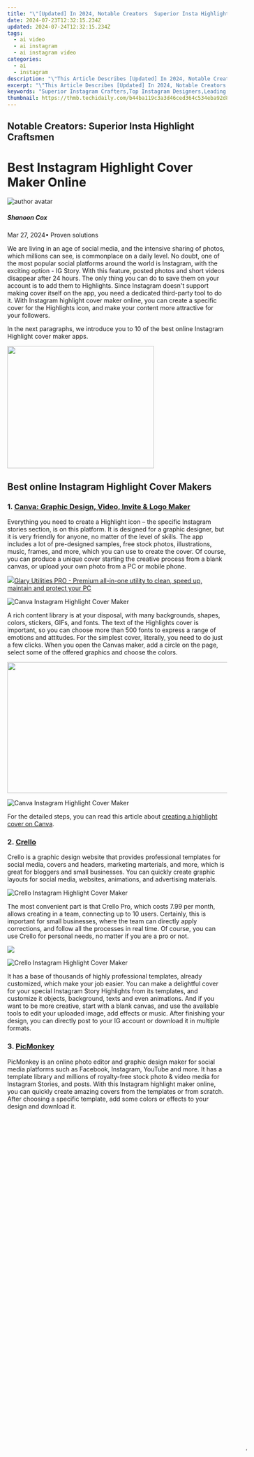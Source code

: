```yaml
---
title: "\"[Updated] In 2024, Notable Creators  Superior Insta Highlight Craftsmen\""
date: 2024-07-23T12:32:15.234Z
updated: 2024-07-24T12:32:15.234Z
tags:
  - ai video
  - ai instagram
  - ai instagram video
categories:
  - ai
  - instagram
description: "\"This Article Describes [Updated] In 2024, Notable Creators: Superior Insta Highlight Craftsmen\""
excerpt: "\"This Article Describes [Updated] In 2024, Notable Creators: Superior Insta Highlight Craftsmen\""
keywords: "Superior Instagram Crafters,Top Instagram Designers,Leading Instagram Artists,Elite Instagram Creators,Premier Instagram Makers,Distinguished Insta Craftsmanship,Expert Instagram Innovators"
thumbnail: https://thmb.techidaily.com/b44ba119c3a3d46ced364c534eba92d8a8e7f5db9a0f3270b71a79e318ccd253.jpg
---
```


## Notable Creators: Superior Insta Highlight Craftsmen

# Best Instagram Highlight Cover Maker Online

![author avatar](https://images.wondershare.com/filmora/article-images/shannon-cox.jpg)

##### Shanoon Cox

 Mar 27, 2024• Proven solutions

We are living in an age of social media, and the intensive sharing of photos, which millions can see, is commonplace on a daily level. No doubt, one of the most popular social platforms around the world is Instagram, with the exciting option - IG Story. With this feature, posted photos and short videos disappear after 24 hours. The only thing you can do to save them on your account is to add them to Highlights. Since Instagram doesn't support making cover itself on the app, you need a dedicated third-party tool to do it. With Instagram highlight cover maker online, you can create a specific cover for the Highlights icon, and make your content more attractive for your followers.

In the next paragraphs, we introduce you to 10 of the best online Instagram Highlight cover maker apps.

<!-- affiliate ads begin -->
<a href="https://laganoo.pxf.io/c/5597632/1657397/16446" target="_top" id="1657397"><img src="//a.impactradius-go.com/display-ad/16446-1657397" border="0" alt="" width="336" height="280"/></a><img height="0" width="0" src="https://imp.pxf.io/i/5597632/1657397/16446" style="position:absolute;visibility:hidden;" border="0" />
<!-- affiliate ads end -->
## Best online Instagram Highlight Cover Makers

### 1\. [Canva: Graphic Design, Video, Invite & Logo Maker](https://www.canva.com/)

Everything you need to create a Highlight icon – the specific Instagram stories section, is on this platform. It is designed for a graphic designer, but it is very friendly for anyone, no matter of the level of skills. The app includes a lot of pre-designed samples, free stock photos, illustrations, music, frames, and more, which you can use to create the cover. Of course, you can produce a unique cover starting the creative process from a blank canvas, or upload your own photo from a PC or mobile phone.

<!-- affiliate ads begin -->
<a href="https://order.glarysoft.com/order/checkout.php?PRODS=4535075&QTY=1&AFFILIATE=108875&CART=1"><img src="https://secure.avangate.com/images/merchant/6734fa703f6633ab896eecbdfad8953a/products/GU-500_672.png" border="0">Glary Utilities PRO -  Premium all-in-one utility to clean, speed up, maintain and protect your PC</a>
<!-- affiliate ads end -->
![Canva Instagram Highlight Cover Maker](https://images.wondershare.com/filmora/article-images/canva-create-a-design-ins-story-highlight-cover.jpg)

A rich content library is at your disposal, with many backgrounds, shapes, colors, stickers, GIFs, and fonts. The text of the Highlights cover is important, so you can choose more than 500 fonts to express a range of emotions and attitudes. For the simplest cover, literally, you need to do just a few clicks. When you open the Canvas maker, add a circle on the page, select some of the offered graphics and choose the colors.

<!-- affiliate ads begin -->
<a href="https://25home.pxf.io/c/5597632/2090698/16836" target="_top" id="2090698"><img src="//a.impactradius-go.com/display-ad/16836-2090698" border="0" alt="" width="720" height="300"/></a>
<!-- affiliate ads end -->
![Canva Instagram Highlight Cover Maker](https://images.wondershare.com/filmora/article-images/canva-instagram-highlight-cover-templates.jpg)

For the detailed steps, you can read this article about [creating a highlight cover on Canva](https://tools.techidaily.com/wondershare/filmora/download/).

### 2\. [Crello](https://crello.com/templates/instagram-highlight-cover/)

Crello is a graphic design website that provides professional templates for social media, covers and headers, marketing marterials, and more, which is great for bloggers and small businesses. You can quickly create graphic layouts for social media, websites, animations, and advertising materials.

![Crello Instagram Highlight Cover Maker](https://images.wondershare.com/filmora/article-images/instagram-highlight-cover-in-cerllo.jpg)

The most convenient part is that Crello Pro, which costs 7.99 per month, allows creating in a team, connecting up to 10 users. Certainly, this is important for small businesses, where the team can directly apply corrections, and follow all the processes in real time. Of course, you can use Crello for personal needs, no matter if you are a pro or not.

<!-- affiliate ads begin -->
<a href="https://secure.2checkout.com/order/checkout.php?PRODS=33729450&QTY=1&AFFILIATE=108875&CART=1"><img src="https://secure.avangate.com/images/merchant/7f687767ccf20fcea1c9dc4a5adc2326/Digisigner_banner_728_x_90_color_version.png" border="0"></a>
<!-- affiliate ads end -->
![Crello Instagram Highlight Cover Maker](https://images.wondershare.com/filmora/article-images/crello-highlight-cover-editing-interface.jpg)

It has a base of thousands of highly professional templates, already customized, which make your job easier. You can make a delightful cover for your special Instagram Story Highlights from its templates, and customize it objects, background, texts and even animations. And if you want to be more creative, start with a blank canvas, and use the available tools to edit your uploaded image, add effects or music. After finishing your design, you can directly post to your IG account or download it in multiple formats.

### 3\. [PicMonkey](https://www.picmonkey.com/)

PicMonkey is an online photo editor and graphic design maker for social media platforms such as Facebook, Instagram, YouTube and more. It has a template library and millions of royalty-free stock photo & video media for Instagram Stories, and posts. With this Instagram highlight maker online, you can quickly create amazing covers from the templates or from scratch. After choosing a specific template, add some colors or effects to your design and download it.

<!-- affiliate ads begin -->
<span id="1793213">
					<video width="1080" height="1620" style="cursor:pointer"
           poster="//a.impactradius-go.com/display-clicktoplayimage/1793213.jpeg"
           onclick="if(!this.playClicked){this.play();this.setAttribute('controls',true);this.playClicked=true;}">
	   <source src="//a.impactradius-go.com/display-ad/19135-1793213">
	   <img src="//a.impactradius-go.com/display-clicktoplayimage/1793213.jpeg" style="border: none; height: 100%; width: 100%; object-fit: contain">
	</video>
	<div style="width:1080px;text-align:center"><a href="javascript:window.open(decodeURIComponent('https%3A%2F%2Ftinyland.pxf.io%2Fc%2F5597632%2F1793213%2F19135'), '_blank');void(0);">Click here</a></div>
</span>
<img height="0" width="0" src="https://imp.pxf.io/i/5597632/1793213/19135" style="position:absolute;visibility:hidden;" border="0" />
<!-- affiliate ads end -->
![PicMonkey Instagram Highlight Cover Maker](https://images.wondershare.com/filmora/article-images/picmonkey-instagram-highlight-cover-template.jpg)

If you want to make the cover based on your original idea, the process is somewhat more complicated. In the Start interface, select **Create custom size** make one that best suits your needs. The process of editing will start. You can play around with colors as much as you want, and in the IG graphics section choose some of the icons or upload your own. It is allowed to resize, rotate, or add shadows to your creation. Your design will be saved in the HUB - PicMonkey cloud storage, and you can continue editing it whenever you want.

![PicMonkey Online Instagram Highlight Cover Maker](https://images.wondershare.com/filmora/article-images/picmonkey-highlight-cover-editing-interface.jpg)

### 4\. [Placeit](https://placeit.net/)

Placeit is designed to create mokcups, logos, videos and designs in a few seconds with ready-to-use templates. It is a good way to reposition your Instagram account and boost your brand recognition on this platform is to have interesting and clearly categorized Highlights. Placeit offers simple, minimalist, and very stylish highlight cover templates, which you can utilize for travel, fitness, yoga, or other highlights stories. If you want to create a cover from scratch without templates, you can use it Blank Canvas.

![Placeit Online Instagram Highlight Cover Maker](https://images.wondershare.com/filmora/article-images/placeit-highlight-cover-templates.jpg)

Also, this online editor provides a variety of branding tools, all of which are extremely easy to use. Choose the color for your background, select some pre-designed visual elements, or upload personal photos that you love. Type up the accompanying text to the cover, add your corporate logo if you have one, and your sparkling new cover will be ready to use on Instagram in minutes!

![Placeit Online Instagram Highlight Cover Maker](https://images.wondershare.com/filmora/article-images/placeit-instagram-highlight-cover-maker-editing.jpg)

### 5\.  [DesignEvo](https://www.designevo.com/)

Though DesignEvo is a free online logo maker, you can use it to create the highlight cover as well. This Instagram highlight cover maker online is free to use, and most essential features and accessible to everyone. All your wishes can come true if you use the simple and effective design tools that make DesignEvo such a success. You can scroll through more than 10,000 templates, or enter keywords into the searching panel, and found a specific group. After that, just experiment with colors, various text fonts, shapes, and make a cover that will catch everyone’s eye. If you don’t like the templates, you can click the Start from Scratch button to create a blank canvas.

<!-- affiliate ads begin -->
<a href="https://secure.2checkout.com/order/checkout.php?PRODS=3851655&QTY=1&AFFILIATE=108875&CART=1"><img src="http://www.aiseesoft.com/avangate/30p/banner.jpg" border="0"></a>
<!-- affiliate ads end -->
![DesignEvo Online Instagram Highlight Cover Maker](https://images.wondershare.com/filmora/article-images/designevo-create-highlight-cover.jpg)

DesignEvo is available on Windows, Linux, Mac, and Android, and iOS. But, it’s important to know that PC and mobile versions are not synchronized. On mobile devices is not possible to re-edit, unlike with the computer version. You can save the design to the Cloud, and enjoy the advantage of unlimited edits.

<!-- affiliate ads begin -->
<a href="https://store.massmailsoftware.com/order/checkout.php?PRODS=2069351&QTY=1&AFFILIATE=108875&CART=1"><img src="https://secure.avangate.com/images/merchant/dc87c13749315c7217cdc4ac692e704c/banera_for_partners-24_%282%29.jpg" border="0"></a>
<!-- affiliate ads end -->
![DesignEvo Online Instagram Highlight Cover Maker](https://images.wondershare.com/filmora/article-images/designevo-editing-interface.jpg)

## Tips for Making Instagram Highlight Covers

After introducing you to several interesting and very useful Instagram highlights cover makers online, it's time for some tips, which will help you in the design process.

**Tip No.1 Be more descriptive**

Of course, you can't write an essay if you want, but viewers need to know exactly what they can see in that Highlights stories storage. With interesting fonts and wisely chosen words, you can inform them easily on the relevant elements of the Highlights.

**Tip No.2 Stick to the brand identity**

It's imperative that your profile matches with the IG story icon. Probably the best way is to include your primary brand color in the design of the Highlights cover. The link should ideally be subtle but emphasized enough for your long-time followers to recognize it instantly.

**Tip 3\. Be creative**

Enjoy the creative process and let your natural sense of beauty shine! Use effects, stickers, fonts in smart and original ways that allow you to stand out from the crowd. There are no limits to what you can achieve if you just let go of your inhibitions and just play with all the great tools found in those apps.

**Conclusion**

No matter whether you have a small business, a personal brand that you want to promote on Instagram, or just like nice covers, you can greatly benefit from the Highlights feature on Instagram. In this article, you could learn about some of the best and most intuitive Instagram highlight maker online solutions. It is up to you to choose the one that is best aligned with your preferred creative style, and enjoy every moment you spend designing new covers. Don't forget to follow some of the tips - they might help you create something great.

<!-- affiliate ads begin -->
<a href="https://shop.systoolsgroup.com/affiliate.php?ACCOUNT=SYSTOOBY&AFFILIATE=108875&PATH=https%3A%2F%2Fwww.systoolsgroup.com%3FAFFILIATE%3D108875%26RESOURCE%3DSysTools%2BOST%2BRecovery"><img src="https://www.systoolsgroup.com/box/ost-recovery.png" border="0"></a>
<!-- affiliate ads end -->
![author avatar](https://images.wondershare.com/filmora/article-images/shannon-cox.jpg)

Shanoon Cox

Shanoon Cox is a writer and a lover of all things video.

Follow @Shanoon Cox

##### Shanoon Cox

 Mar 27, 2024• Proven solutions

We are living in an age of social media, and the intensive sharing of photos, which millions can see, is commonplace on a daily level. No doubt, one of the most popular social platforms around the world is Instagram, with the exciting option - IG Story. With this feature, posted photos and short videos disappear after 24 hours. The only thing you can do to save them on your account is to add them to Highlights. Since Instagram doesn't support making cover itself on the app, you need a dedicated third-party tool to do it. With Instagram highlight cover maker online, you can create a specific cover for the Highlights icon, and make your content more attractive for your followers.

In the next paragraphs, we introduce you to 10 of the best online Instagram Highlight cover maker apps.

<!-- affiliate ads begin -->
<a href="https://godlikehost.sjv.io/c/5597632/1920054/21774" target="_top" id="1920054"><img src="//a.impactradius-go.com/display-ad/21774-1920054" border="0" alt="" width="320" height="100"/></a><img height="0" width="0" src="https://imp.pxf.io/i/5597632/1920054/21774" style="position:absolute;visibility:hidden;" border="0" />
<!-- affiliate ads end -->
## Best online Instagram Highlight Cover Makers

### 1\. [Canva: Graphic Design, Video, Invite & Logo Maker](https://www.canva.com/)

Everything you need to create a Highlight icon – the specific Instagram stories section, is on this platform. It is designed for a graphic designer, but it is very friendly for anyone, no matter of the level of skills. The app includes a lot of pre-designed samples, free stock photos, illustrations, music, frames, and more, which you can use to create the cover. Of course, you can produce a unique cover starting the creative process from a blank canvas, or upload your own photo from a PC or mobile phone.

![Canva Instagram Highlight Cover Maker](https://images.wondershare.com/filmora/article-images/canva-create-a-design-ins-story-highlight-cover.jpg)

A rich content library is at your disposal, with many backgrounds, shapes, colors, stickers, GIFs, and fonts. The text of the Highlights cover is important, so you can choose more than 500 fonts to express a range of emotions and attitudes. For the simplest cover, literally, you need to do just a few clicks. When you open the Canvas maker, add a circle on the page, select some of the offered graphics and choose the colors.

![Canva Instagram Highlight Cover Maker](https://images.wondershare.com/filmora/article-images/canva-instagram-highlight-cover-templates.jpg)

For the detailed steps, you can read this article about [creating a highlight cover on Canva](https://tools.techidaily.com/wondershare/filmora/download/).

<!-- affiliate ads begin -->
<a href="https://checkout.mirillis.com/order/checkout.php?PRODS=4704640&QTY=1&AFFILIATE=108875&CART=1"> <img src="https://secure.avangate.com/images/merchant/547a5a56d43f6d40f9a6a2f76501d013/products/1_mirillis_action_boxshot_store_1x.jpg" border="0">
	Home Use license is dedicated for personal, non-commercial use only. 
	If Action! is used for commercial gain or to further any commercial purpose, 
	a Commercial Use license is required. Multi-license (volume discount) is intended for single 
 
	company, user or members of the same household. Action! - screen and game recorder</a>
<!-- affiliate ads end -->
### 2\. [Crello](https://crello.com/templates/instagram-highlight-cover/)

Crello is a graphic design website that provides professional templates for social media, covers and headers, marketing marterials, and more, which is great for bloggers and small businesses. You can quickly create graphic layouts for social media, websites, animations, and advertising materials.

![Crello Instagram Highlight Cover Maker](https://images.wondershare.com/filmora/article-images/instagram-highlight-cover-in-cerllo.jpg)

The most convenient part is that Crello Pro, which costs 7.99 per month, allows creating in a team, connecting up to 10 users. Certainly, this is important for small businesses, where the team can directly apply corrections, and follow all the processes in real time. Of course, you can use Crello for personal needs, no matter if you are a pro or not.

<!-- affiliate ads begin -->
<a href="https://appsumo.8odi.net/c/5597632/2075475/7443" target="_top" id="2075475"><img src="//a.impactradius-go.com/display-ad/7443-2075475" border="0" alt="" width="1200" height="600"/></a><img height="0" width="0" src="https://appsumo.8odi.net/i/5597632/2075475/7443" style="position:absolute;visibility:hidden;" border="0" />
<!-- affiliate ads end -->
![Crello Instagram Highlight Cover Maker](https://images.wondershare.com/filmora/article-images/crello-highlight-cover-editing-interface.jpg)

It has a base of thousands of highly professional templates, already customized, which make your job easier. You can make a delightful cover for your special Instagram Story Highlights from its templates, and customize it objects, background, texts and even animations. And if you want to be more creative, start with a blank canvas, and use the available tools to edit your uploaded image, add effects or music. After finishing your design, you can directly post to your IG account or download it in multiple formats.

<!-- affiliate ads begin -->
<a href="https://shop.copernic.com/order/checkout.php?PRODS=41033095&QTY=1&AFFILIATE=108875&CART=1"><img src="https://secure.2checkout.com/images/merchant/8d30aa96e72440759f74bd2306c1fa3d/Copernic-2023-Affiliate-728x90-Advanced-3YR.png" border="0"></a>
<!-- affiliate ads end -->
### 3\. [PicMonkey](https://www.picmonkey.com/)

PicMonkey is an online photo editor and graphic design maker for social media platforms such as Facebook, Instagram, YouTube and more. It has a template library and millions of royalty-free stock photo & video media for Instagram Stories, and posts. With this Instagram highlight maker online, you can quickly create amazing covers from the templates or from scratch. After choosing a specific template, add some colors or effects to your design and download it.

![PicMonkey Instagram Highlight Cover Maker](https://images.wondershare.com/filmora/article-images/picmonkey-instagram-highlight-cover-template.jpg)

If you want to make the cover based on your original idea, the process is somewhat more complicated. In the Start interface, select **Create custom size** make one that best suits your needs. The process of editing will start. You can play around with colors as much as you want, and in the IG graphics section choose some of the icons or upload your own. It is allowed to resize, rotate, or add shadows to your creation. Your design will be saved in the HUB - PicMonkey cloud storage, and you can continue editing it whenever you want.

![PicMonkey Online Instagram Highlight Cover Maker](https://images.wondershare.com/filmora/article-images/picmonkey-highlight-cover-editing-interface.jpg)

### 4\. [Placeit](https://placeit.net/)

Placeit is designed to create mokcups, logos, videos and designs in a few seconds with ready-to-use templates. It is a good way to reposition your Instagram account and boost your brand recognition on this platform is to have interesting and clearly categorized Highlights. Placeit offers simple, minimalist, and very stylish highlight cover templates, which you can utilize for travel, fitness, yoga, or other highlights stories. If you want to create a cover from scratch without templates, you can use it Blank Canvas.

<!-- affiliate ads begin -->
<a href="https://store.nero.com/order/checkout.php?PRODS=39694080&QTY=1&AFFILIATE=108875&CART=1"><img src="http://cdnwww.nero.com/nero-com-wAssets/img/banners/2023/nbr/fire/Screenshot_1red_gb.jpg" border="0">Nero Burning ROM:
The ultimate burning program for all your needs!</a>
<!-- affiliate ads end -->
![Placeit Online Instagram Highlight Cover Maker](https://images.wondershare.com/filmora/article-images/placeit-highlight-cover-templates.jpg)

Also, this online editor provides a variety of branding tools, all of which are extremely easy to use. Choose the color for your background, select some pre-designed visual elements, or upload personal photos that you love. Type up the accompanying text to the cover, add your corporate logo if you have one, and your sparkling new cover will be ready to use on Instagram in minutes!

![Placeit Online Instagram Highlight Cover Maker](https://images.wondershare.com/filmora/article-images/placeit-instagram-highlight-cover-maker-editing.jpg)

### 5\.  [DesignEvo](https://www.designevo.com/)

Though DesignEvo is a free online logo maker, you can use it to create the highlight cover as well. This Instagram highlight cover maker online is free to use, and most essential features and accessible to everyone. All your wishes can come true if you use the simple and effective design tools that make DesignEvo such a success. You can scroll through more than 10,000 templates, or enter keywords into the searching panel, and found a specific group. After that, just experiment with colors, various text fonts, shapes, and make a cover that will catch everyone’s eye. If you don’t like the templates, you can click the Start from Scratch button to create a blank canvas.

<!-- affiliate ads begin -->
<a href="https://appsumo.8odi.net/c/5597632/2075461/7443" target="_top" id="2075461"><img src="//a.impactradius-go.com/display-ad/7443-2075461" border="0" alt="" width="1200" height="600"/></a><img height="0" width="0" src="https://appsumo.8odi.net/i/5597632/2075461/7443" style="position:absolute;visibility:hidden;" border="0" />
<!-- affiliate ads end -->
![DesignEvo Online Instagram Highlight Cover Maker](https://images.wondershare.com/filmora/article-images/designevo-create-highlight-cover.jpg)

DesignEvo is available on Windows, Linux, Mac, and Android, and iOS. But, it’s important to know that PC and mobile versions are not synchronized. On mobile devices is not possible to re-edit, unlike with the computer version. You can save the design to the Cloud, and enjoy the advantage of unlimited edits.

![DesignEvo Online Instagram Highlight Cover Maker](https://images.wondershare.com/filmora/article-images/designevo-editing-interface.jpg)

## Tips for Making Instagram Highlight Covers

After introducing you to several interesting and very useful Instagram highlights cover makers online, it's time for some tips, which will help you in the design process.

**Tip No.1 Be more descriptive**

Of course, you can't write an essay if you want, but viewers need to know exactly what they can see in that Highlights stories storage. With interesting fonts and wisely chosen words, you can inform them easily on the relevant elements of the Highlights.

**Tip No.2 Stick to the brand identity**

It's imperative that your profile matches with the IG story icon. Probably the best way is to include your primary brand color in the design of the Highlights cover. The link should ideally be subtle but emphasized enough for your long-time followers to recognize it instantly.

**Tip 3\. Be creative**

Enjoy the creative process and let your natural sense of beauty shine! Use effects, stickers, fonts in smart and original ways that allow you to stand out from the crowd. There are no limits to what you can achieve if you just let go of your inhibitions and just play with all the great tools found in those apps.

**Conclusion**

No matter whether you have a small business, a personal brand that you want to promote on Instagram, or just like nice covers, you can greatly benefit from the Highlights feature on Instagram. In this article, you could learn about some of the best and most intuitive Instagram highlight maker online solutions. It is up to you to choose the one that is best aligned with your preferred creative style, and enjoy every moment you spend designing new covers. Don't forget to follow some of the tips - they might help you create something great.

<!-- affiliate ads begin -->
<a href="https://parisrhonecom.sjv.io/c/5597632/1922358/21553" target="_top" id="1922358"><img src="//a.impactradius-go.com/display-ad/21553-1922358" border="0" alt="" width="1080" height="1080"/></a><img height="0" width="0" src="https://imp.pxf.io/i/5597632/1922358/21553" style="position:absolute;visibility:hidden;" border="0" />
<!-- affiliate ads end -->
![author avatar](https://images.wondershare.com/filmora/article-images/shannon-cox.jpg)

Shanoon Cox

Shanoon Cox is a writer and a lover of all things video.

Follow @Shanoon Cox

##### Shanoon Cox

 Mar 27, 2024• Proven solutions

We are living in an age of social media, and the intensive sharing of photos, which millions can see, is commonplace on a daily level. No doubt, one of the most popular social platforms around the world is Instagram, with the exciting option - IG Story. With this feature, posted photos and short videos disappear after 24 hours. The only thing you can do to save them on your account is to add them to Highlights. Since Instagram doesn't support making cover itself on the app, you need a dedicated third-party tool to do it. With Instagram highlight cover maker online, you can create a specific cover for the Highlights icon, and make your content more attractive for your followers.

In the next paragraphs, we introduce you to 10 of the best online Instagram Highlight cover maker apps.

<!-- affiliate ads begin -->
<a href="https://mindmanager.sjv.io/c/5597632/1787667/20231" target="_top" id="1787667"><img src="//a.impactradius-go.com/display-ad/20231-1787667" border="0" alt="" width="728" height="90"/></a><img height="0" width="0" src="https://imp.pxf.io/i/5597632/1787667/20231" style="position:absolute;visibility:hidden;" border="0" />
<!-- affiliate ads end -->
## Best online Instagram Highlight Cover Makers

### 1\. [Canva: Graphic Design, Video, Invite & Logo Maker](https://www.canva.com/)

Everything you need to create a Highlight icon – the specific Instagram stories section, is on this platform. It is designed for a graphic designer, but it is very friendly for anyone, no matter of the level of skills. The app includes a lot of pre-designed samples, free stock photos, illustrations, music, frames, and more, which you can use to create the cover. Of course, you can produce a unique cover starting the creative process from a blank canvas, or upload your own photo from a PC or mobile phone.

<!-- affiliate ads begin -->
<a href="https://checkout.abbyy.com/order/checkout.php?PRODS=39254549&QTY=1&AFFILIATE=108875&CART=1"> <img src="https://secure.avangate.com/images/merchant/0e5fb5c76fca16adbee503c9aff393cd/products/8_FR-Badges-NEW-FR-Standard-16-WIN-200.png" border="0"> PDF application, powered by AI-based OCR, for unified workflows with both digital and scanned documents. </a>
<!-- affiliate ads end -->
![Canva Instagram Highlight Cover Maker](https://images.wondershare.com/filmora/article-images/canva-create-a-design-ins-story-highlight-cover.jpg)

A rich content library is at your disposal, with many backgrounds, shapes, colors, stickers, GIFs, and fonts. The text of the Highlights cover is important, so you can choose more than 500 fonts to express a range of emotions and attitudes. For the simplest cover, literally, you need to do just a few clicks. When you open the Canvas maker, add a circle on the page, select some of the offered graphics and choose the colors.

<!-- affiliate ads begin -->
<a href="https://checkout.abbyy.com/order/checkout.php?PRODS=39254762&QTY=1&AFFILIATE=108875&CART=1"> <img src="https://secure.avangate.com/images/merchant/0e5fb5c76fca16adbee503c9aff393cd/products/11_FR-Badges-NEW-FR-Standard-16-WIN-200.png" border="0"> PDF application, powered by AI-based OCR, for unified workflows with both digital and scanned documents. </a>
<!-- affiliate ads end -->
![Canva Instagram Highlight Cover Maker](https://images.wondershare.com/filmora/article-images/canva-instagram-highlight-cover-templates.jpg)

For the detailed steps, you can read this article about [creating a highlight cover on Canva](https://tools.techidaily.com/wondershare/filmora/download/).

<!-- affiliate ads begin -->
<a href="https://mushroom-supplies.sjv.io/c/5597632/1692242/18134" target="_top" id="1692242"><img src="//a.impactradius-go.com/display-ad/18134-1692242" border="0" alt="" width="834" height="592"/></a><img height="0" width="0" src="https://imp.pxf.io/i/5597632/1692242/18134" style="position:absolute;visibility:hidden;" border="0" />
<!-- affiliate ads end -->
### 2\. [Crello](https://crello.com/templates/instagram-highlight-cover/)

Crello is a graphic design website that provides professional templates for social media, covers and headers, marketing marterials, and more, which is great for bloggers and small businesses. You can quickly create graphic layouts for social media, websites, animations, and advertising materials.

![Crello Instagram Highlight Cover Maker](https://images.wondershare.com/filmora/article-images/instagram-highlight-cover-in-cerllo.jpg)

The most convenient part is that Crello Pro, which costs 7.99 per month, allows creating in a team, connecting up to 10 users. Certainly, this is important for small businesses, where the team can directly apply corrections, and follow all the processes in real time. Of course, you can use Crello for personal needs, no matter if you are a pro or not.

![Crello Instagram Highlight Cover Maker](https://images.wondershare.com/filmora/article-images/crello-highlight-cover-editing-interface.jpg)

It has a base of thousands of highly professional templates, already customized, which make your job easier. You can make a delightful cover for your special Instagram Story Highlights from its templates, and customize it objects, background, texts and even animations. And if you want to be more creative, start with a blank canvas, and use the available tools to edit your uploaded image, add effects or music. After finishing your design, you can directly post to your IG account or download it in multiple formats.

<!-- affiliate ads begin -->
<a href="https://homestyler.sjv.io/c/5597632/2044747/22993" target="_top" id="2044747"><img src="//a.impactradius-go.com/display-ad/22993-2044747" border="0" alt="" width="300" height="250"/></a><img height="0" width="0" src="https://imp.pxf.io/i/5597632/2044747/22993" style="position:absolute;visibility:hidden;" border="0" />
<!-- affiliate ads end -->
### 3\. [PicMonkey](https://www.picmonkey.com/)

PicMonkey is an online photo editor and graphic design maker for social media platforms such as Facebook, Instagram, YouTube and more. It has a template library and millions of royalty-free stock photo & video media for Instagram Stories, and posts. With this Instagram highlight maker online, you can quickly create amazing covers from the templates or from scratch. After choosing a specific template, add some colors or effects to your design and download it.

![PicMonkey Instagram Highlight Cover Maker](https://images.wondershare.com/filmora/article-images/picmonkey-instagram-highlight-cover-template.jpg)

If you want to make the cover based on your original idea, the process is somewhat more complicated. In the Start interface, select **Create custom size** make one that best suits your needs. The process of editing will start. You can play around with colors as much as you want, and in the IG graphics section choose some of the icons or upload your own. It is allowed to resize, rotate, or add shadows to your creation. Your design will be saved in the HUB - PicMonkey cloud storage, and you can continue editing it whenever you want.

![PicMonkey Online Instagram Highlight Cover Maker](https://images.wondershare.com/filmora/article-images/picmonkey-highlight-cover-editing-interface.jpg)

### 4\. [Placeit](https://placeit.net/)

Placeit is designed to create mokcups, logos, videos and designs in a few seconds with ready-to-use templates. It is a good way to reposition your Instagram account and boost your brand recognition on this platform is to have interesting and clearly categorized Highlights. Placeit offers simple, minimalist, and very stylish highlight cover templates, which you can utilize for travel, fitness, yoga, or other highlights stories. If you want to create a cover from scratch without templates, you can use it Blank Canvas.

<!-- affiliate ads begin -->
<a href="https://appsumo.8odi.net/c/5597632/2087389/7443" target="_top" id="2087389"><img src="//a.impactradius-go.com/display-ad/7443-2087389" border="0" alt="" width="1200" height="600"/></a><img height="0" width="0" src="https://appsumo.8odi.net/i/5597632/2087389/7443" style="position:absolute;visibility:hidden;" border="0" />
<!-- affiliate ads end -->
![Placeit Online Instagram Highlight Cover Maker](https://images.wondershare.com/filmora/article-images/placeit-highlight-cover-templates.jpg)

Also, this online editor provides a variety of branding tools, all of which are extremely easy to use. Choose the color for your background, select some pre-designed visual elements, or upload personal photos that you love. Type up the accompanying text to the cover, add your corporate logo if you have one, and your sparkling new cover will be ready to use on Instagram in minutes!

![Placeit Online Instagram Highlight Cover Maker](https://images.wondershare.com/filmora/article-images/placeit-instagram-highlight-cover-maker-editing.jpg)

### 5\.  [DesignEvo](https://www.designevo.com/)

Though DesignEvo is a free online logo maker, you can use it to create the highlight cover as well. This Instagram highlight cover maker online is free to use, and most essential features and accessible to everyone. All your wishes can come true if you use the simple and effective design tools that make DesignEvo such a success. You can scroll through more than 10,000 templates, or enter keywords into the searching panel, and found a specific group. After that, just experiment with colors, various text fonts, shapes, and make a cover that will catch everyone’s eye. If you don’t like the templates, you can click the Start from Scratch button to create a blank canvas.

<!-- affiliate ads begin -->
<a href="https://bluetties.sjv.io/c/5597632/2039292/17094" target="_top" id="2039292"><img src="//a.impactradius-go.com/display-ad/17094-2039292" border="0" alt="BLUETTI NEW LAUNCH AC240" width="954" height="1020"/></a><img height="0" width="0" src="https://imp.pxf.io/i/5597632/2039292/17094" style="position:absolute;visibility:hidden;" border="0" />
<!-- affiliate ads end -->
![DesignEvo Online Instagram Highlight Cover Maker](https://images.wondershare.com/filmora/article-images/designevo-create-highlight-cover.jpg)

DesignEvo is available on Windows, Linux, Mac, and Android, and iOS. But, it’s important to know that PC and mobile versions are not synchronized. On mobile devices is not possible to re-edit, unlike with the computer version. You can save the design to the Cloud, and enjoy the advantage of unlimited edits.

<!-- affiliate ads begin -->
<a href="https://secure.2checkout.com/order/checkout.php?PRODS=11224199&QTY=1&AFFILIATE=108875&CART=1"><img src="https://secure.avangate.com/images/merchant/e09fdffe648a30658a9657bbed7b2388/products/copy_boxshot_lyricvideo.png" border="0">Lyric Video Creator Professional Version</a>
<!-- affiliate ads end -->
![DesignEvo Online Instagram Highlight Cover Maker](https://images.wondershare.com/filmora/article-images/designevo-editing-interface.jpg)

<!-- affiliate ads begin -->
<a href="https://unicoeye.pxf.io/c/5597632/2084396/18498" target="_top" id="2084396"><img src="//a.impactradius-go.com/display-ad/18498-2084396" border="0" alt="" width="1920" height="700"/></a><img height="0" width="0" src="https://imp.pxf.io/i/5597632/2084396/18498" style="position:absolute;visibility:hidden;" border="0" />
<!-- affiliate ads end -->
## Tips for Making Instagram Highlight Covers

After introducing you to several interesting and very useful Instagram highlights cover makers online, it's time for some tips, which will help you in the design process.

**Tip No.1 Be more descriptive**

Of course, you can't write an essay if you want, but viewers need to know exactly what they can see in that Highlights stories storage. With interesting fonts and wisely chosen words, you can inform them easily on the relevant elements of the Highlights.

**Tip No.2 Stick to the brand identity**

It's imperative that your profile matches with the IG story icon. Probably the best way is to include your primary brand color in the design of the Highlights cover. The link should ideally be subtle but emphasized enough for your long-time followers to recognize it instantly.

**Tip 3\. Be creative**

Enjoy the creative process and let your natural sense of beauty shine! Use effects, stickers, fonts in smart and original ways that allow you to stand out from the crowd. There are no limits to what you can achieve if you just let go of your inhibitions and just play with all the great tools found in those apps.

**Conclusion**

No matter whether you have a small business, a personal brand that you want to promote on Instagram, or just like nice covers, you can greatly benefit from the Highlights feature on Instagram. In this article, you could learn about some of the best and most intuitive Instagram highlight maker online solutions. It is up to you to choose the one that is best aligned with your preferred creative style, and enjoy every moment you spend designing new covers. Don't forget to follow some of the tips - they might help you create something great.

<!-- affiliate ads begin -->
<a href="https://shop.emeditor.com/order/checkout.php?PRODS=4631722&QTY=1&AFFILIATE=108875&CART=1"><img src="https://www.emeditor.com/wp-content/uploads/2023/05/frontpage2-2048x588.webp" border="0">EmEditor Professional (Lifetime License, non-store app)</a>
<!-- affiliate ads end -->
![author avatar](https://images.wondershare.com/filmora/article-images/shannon-cox.jpg)

Shanoon Cox

Shanoon Cox is a writer and a lover of all things video.

Follow @Shanoon Cox

##### Shanoon Cox

 Mar 27, 2024• Proven solutions

We are living in an age of social media, and the intensive sharing of photos, which millions can see, is commonplace on a daily level. No doubt, one of the most popular social platforms around the world is Instagram, with the exciting option - IG Story. With this feature, posted photos and short videos disappear after 24 hours. The only thing you can do to save them on your account is to add them to Highlights. Since Instagram doesn't support making cover itself on the app, you need a dedicated third-party tool to do it. With Instagram highlight cover maker online, you can create a specific cover for the Highlights icon, and make your content more attractive for your followers.

In the next paragraphs, we introduce you to 10 of the best online Instagram Highlight cover maker apps.

<!-- affiliate ads begin -->
<a href="https://lightailing.sjv.io/c/5597632/1725213/17190" target="_top" id="1725213"><img src="//a.impactradius-go.com/display-ad/17190-1725213" border="0" alt="" width="1000" height="1000"/></a><img height="0" width="0" src="https://imp.pxf.io/i/5597632/1725213/17190" style="position:absolute;visibility:hidden;" border="0" />
<!-- affiliate ads end -->
## Best online Instagram Highlight Cover Makers

<!-- affiliate ads begin -->
<a href="https://ship7com.pxf.io/c/5597632/1509856/17634" target="_top" id="1509856"><img src="//a.impactradius-go.com/display-ad/17634-1509856" border="0" alt="" width="730" height="383"/></a>
<!-- affiliate ads end -->
### 1\. [Canva: Graphic Design, Video, Invite & Logo Maker](https://www.canva.com/)

Everything you need to create a Highlight icon – the specific Instagram stories section, is on this platform. It is designed for a graphic designer, but it is very friendly for anyone, no matter of the level of skills. The app includes a lot of pre-designed samples, free stock photos, illustrations, music, frames, and more, which you can use to create the cover. Of course, you can produce a unique cover starting the creative process from a blank canvas, or upload your own photo from a PC or mobile phone.

<!-- affiliate ads begin -->
<a href="https://store.bitdefender.com/affiliate.php?ACCOUNT=BITLATIN&AFFILIATE=108875&PATH=http%3A%2F%2Fwww.bitdefender.com%2Fbusiness%3FAFFILIATE%3D108875%26RESOURCE%3D30%2525%2BOff%2Ball%2BGravityZone%2BProducts"><img src="https://www.bitdefender.com/content/dam/bitdefender/business/campaign/1200X628.png" border="0"></a>
<!-- affiliate ads end -->
![Canva Instagram Highlight Cover Maker](https://images.wondershare.com/filmora/article-images/canva-create-a-design-ins-story-highlight-cover.jpg)

A rich content library is at your disposal, with many backgrounds, shapes, colors, stickers, GIFs, and fonts. The text of the Highlights cover is important, so you can choose more than 500 fonts to express a range of emotions and attitudes. For the simplest cover, literally, you need to do just a few clicks. When you open the Canvas maker, add a circle on the page, select some of the offered graphics and choose the colors.

<!-- affiliate ads begin -->
<a href="https://sentrypc.7eer.net/c/5597632/398453/3022" target="_top" id="398453"><img src="//a.impactradius-go.com/display-ad/3022-398453" border="0" alt="www.sentrypc.com" width="580" height="400"/></a><img height="0" width="0" src="https://sentrypc.7eer.net/i/5597632/398453/3022" style="position:absolute;visibility:hidden;" border="0" />
<!-- affiliate ads end -->
![Canva Instagram Highlight Cover Maker](https://images.wondershare.com/filmora/article-images/canva-instagram-highlight-cover-templates.jpg)

For the detailed steps, you can read this article about [creating a highlight cover on Canva](https://tools.techidaily.com/wondershare/filmora/download/).

<!-- affiliate ads begin -->
<a href="https://engwe.pxf.io/c/5597632/2093504/25579" target="_top" id="2093504"><img src="//a.impactradius-go.com/display-ad/25579-2093504" border="0" alt="" width="1200" height="1200"/></a><img height="0" width="0" src="https://imp.pxf.io/i/5597632/2093504/25579" style="position:absolute;visibility:hidden;" border="0" />
<!-- affiliate ads end -->
### 2\. [Crello](https://crello.com/templates/instagram-highlight-cover/)

Crello is a graphic design website that provides professional templates for social media, covers and headers, marketing marterials, and more, which is great for bloggers and small businesses. You can quickly create graphic layouts for social media, websites, animations, and advertising materials.

![Crello Instagram Highlight Cover Maker](https://images.wondershare.com/filmora/article-images/instagram-highlight-cover-in-cerllo.jpg)

The most convenient part is that Crello Pro, which costs 7.99 per month, allows creating in a team, connecting up to 10 users. Certainly, this is important for small businesses, where the team can directly apply corrections, and follow all the processes in real time. Of course, you can use Crello for personal needs, no matter if you are a pro or not.

![Crello Instagram Highlight Cover Maker](https://images.wondershare.com/filmora/article-images/crello-highlight-cover-editing-interface.jpg)

It has a base of thousands of highly professional templates, already customized, which make your job easier. You can make a delightful cover for your special Instagram Story Highlights from its templates, and customize it objects, background, texts and even animations. And if you want to be more creative, start with a blank canvas, and use the available tools to edit your uploaded image, add effects or music. After finishing your design, you can directly post to your IG account or download it in multiple formats.

### 3\. [PicMonkey](https://www.picmonkey.com/)

PicMonkey is an online photo editor and graphic design maker for social media platforms such as Facebook, Instagram, YouTube and more. It has a template library and millions of royalty-free stock photo & video media for Instagram Stories, and posts. With this Instagram highlight maker online, you can quickly create amazing covers from the templates or from scratch. After choosing a specific template, add some colors or effects to your design and download it.

![PicMonkey Instagram Highlight Cover Maker](https://images.wondershare.com/filmora/article-images/picmonkey-instagram-highlight-cover-template.jpg)

If you want to make the cover based on your original idea, the process is somewhat more complicated. In the Start interface, select **Create custom size** make one that best suits your needs. The process of editing will start. You can play around with colors as much as you want, and in the IG graphics section choose some of the icons or upload your own. It is allowed to resize, rotate, or add shadows to your creation. Your design will be saved in the HUB - PicMonkey cloud storage, and you can continue editing it whenever you want.

![PicMonkey Online Instagram Highlight Cover Maker](https://images.wondershare.com/filmora/article-images/picmonkey-highlight-cover-editing-interface.jpg)

### 4\. [Placeit](https://placeit.net/)

Placeit is designed to create mokcups, logos, videos and designs in a few seconds with ready-to-use templates. It is a good way to reposition your Instagram account and boost your brand recognition on this platform is to have interesting and clearly categorized Highlights. Placeit offers simple, minimalist, and very stylish highlight cover templates, which you can utilize for travel, fitness, yoga, or other highlights stories. If you want to create a cover from scratch without templates, you can use it Blank Canvas.

![Placeit Online Instagram Highlight Cover Maker](https://images.wondershare.com/filmora/article-images/placeit-highlight-cover-templates.jpg)

Also, this online editor provides a variety of branding tools, all of which are extremely easy to use. Choose the color for your background, select some pre-designed visual elements, or upload personal photos that you love. Type up the accompanying text to the cover, add your corporate logo if you have one, and your sparkling new cover will be ready to use on Instagram in minutes!

<!-- affiliate ads begin -->
<a href="https://funwhole.sjv.io/c/5597632/1702887/17189" target="_top" id="1702887"><img src="//a.impactradius-go.com/display-ad/17189-1702887" border="0" alt="" width="1000" height="1000"/></a><img height="0" width="0" src="https://imp.pxf.io/i/5597632/1702887/17189" style="position:absolute;visibility:hidden;" border="0" />
<!-- affiliate ads end -->
![Placeit Online Instagram Highlight Cover Maker](https://images.wondershare.com/filmora/article-images/placeit-instagram-highlight-cover-maker-editing.jpg)

### 5\.  [DesignEvo](https://www.designevo.com/)

Though DesignEvo is a free online logo maker, you can use it to create the highlight cover as well. This Instagram highlight cover maker online is free to use, and most essential features and accessible to everyone. All your wishes can come true if you use the simple and effective design tools that make DesignEvo such a success. You can scroll through more than 10,000 templates, or enter keywords into the searching panel, and found a specific group. After that, just experiment with colors, various text fonts, shapes, and make a cover that will catch everyone’s eye. If you don’t like the templates, you can click the Start from Scratch button to create a blank canvas.

<!-- affiliate ads begin -->
<a href="https://secure.2checkout.com/order/checkout.php?PRODS=4699091&QTY=1&AFFILIATE=108875&CART=1"><img src="https://secure.avangate.com/images/merchant/bccefcc1b1eee9eca3ae4f5c1a281482/products/1_jutoh-logo-1200x1600.jpg" border="0">Jutoh Plus -  Jutoh is an ebook creator for Epub, Kindle and more. It's fast, runs on Windows, Mac, and Linux, comes with a cover design editor, and allows book variations to be created with alternate text, style sheets and cover designs. Jutoh Plus adds scripting so you can automate ebook import and creation operations. It also allows customisation of ebook HTML via templates and source code documents; and you can create Windows CHM and wxWidgets HTB help files. </a>
<!-- affiliate ads end -->
![DesignEvo Online Instagram Highlight Cover Maker](https://images.wondershare.com/filmora/article-images/designevo-create-highlight-cover.jpg)

DesignEvo is available on Windows, Linux, Mac, and Android, and iOS. But, it’s important to know that PC and mobile versions are not synchronized. On mobile devices is not possible to re-edit, unlike with the computer version. You can save the design to the Cloud, and enjoy the advantage of unlimited edits.

![DesignEvo Online Instagram Highlight Cover Maker](https://images.wondershare.com/filmora/article-images/designevo-editing-interface.jpg)

<!-- affiliate ads begin -->
<a href="https://store.iobit.com/order/checkout.php?PRODS=4596923&QTY=1&AFFILIATE=108875&CART=1"><img src="https://secure.avangate.com/images/merchant/184260348236f9554fe9375772ff966e/ascscan_468X60.png" border="0"></a>
<!-- affiliate ads end -->
## Tips for Making Instagram Highlight Covers

After introducing you to several interesting and very useful Instagram highlights cover makers online, it's time for some tips, which will help you in the design process.

**Tip No.1 Be more descriptive**

Of course, you can't write an essay if you want, but viewers need to know exactly what they can see in that Highlights stories storage. With interesting fonts and wisely chosen words, you can inform them easily on the relevant elements of the Highlights.

**Tip No.2 Stick to the brand identity**

It's imperative that your profile matches with the IG story icon. Probably the best way is to include your primary brand color in the design of the Highlights cover. The link should ideally be subtle but emphasized enough for your long-time followers to recognize it instantly.

**Tip 3\. Be creative**

Enjoy the creative process and let your natural sense of beauty shine! Use effects, stickers, fonts in smart and original ways that allow you to stand out from the crowd. There are no limits to what you can achieve if you just let go of your inhibitions and just play with all the great tools found in those apps.

**Conclusion**

No matter whether you have a small business, a personal brand that you want to promote on Instagram, or just like nice covers, you can greatly benefit from the Highlights feature on Instagram. In this article, you could learn about some of the best and most intuitive Instagram highlight maker online solutions. It is up to you to choose the one that is best aligned with your preferred creative style, and enjoy every moment you spend designing new covers. Don't forget to follow some of the tips - they might help you create something great.

![author avatar](https://images.wondershare.com/filmora/article-images/shannon-cox.jpg)

Shanoon Cox

Shanoon Cox is a writer and a lover of all things video.

Follow @Shanoon Cox

<ins class="adsbygoogle"
     style="display:block"
     data-ad-format="autorelaxed"
     data-ad-client="ca-pub-7571918770474297"
     data-ad-slot="1223367746"></ins>

<ins class="adsbygoogle"
     style="display:block"
     data-ad-format="autorelaxed"
     data-ad-client="ca-pub-7571918770474297"
     data-ad-slot="1223367746"></ins>



<ins class="adsbygoogle"
     style="display:block"
     data-ad-client="ca-pub-7571918770474297"
     data-ad-slot="8358498916"
     data-ad-format="auto"
     data-full-width-responsive="true"></ins>





